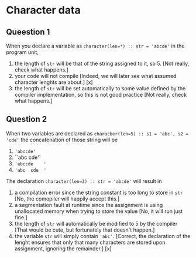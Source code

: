 # Character data

## Queestion 1

When you declare a variable as `character(len=*) :: str = 'abcde'` in the program unit,
1. the length of `str` will be that of the string assigned to it, so 5. [Not really, check what happens.]
1. your code will not compile [Indeed, we will later see what assumed character lenghts are about.] [x]
1. the length of `str` will be set automatically to some value defined by the compiler implementation, so this is not good practice [Not really, check what happens.]


## Question 2

When two variables are declared as `characber(len=5) :: s1 = 'abc', s2 = 'cde'` the concatenation of those string will be
1. `'abccde'`
1. ``abc  cde'`
1. `'abccde    '`
1. `'abc  cde  '`


The declaration `character(len=3) :: str = 'abcde'` will result in
1. a compilation error since the string constant is too long to store in `str` [No, the comopiler will happily accept this.]
1. a segmentation fault at runtime since the assignment is using unallocated memory when trying to store the value [No, it will run just fine.]
1. the length of `str` will automatically be modified to 5 by the compiler [That would be cute, but fortunately that doesn't happen.]
1. the variable `str` will simply contain `'abc'`. [Correct, the declaration of the lenght ensures that only that many characters are stored upon assignment, ignoring the remainder.] [x]
